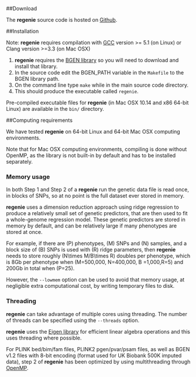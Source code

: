##Download

The **regenie** source code is hosted on
[Github](https://github.com/rgcgithub/regenie).

##Installation

Note: **regenie** requires compilation with [GCC](https://gcc.gnu.org) version >= 5.1 (on Linux) or Clang version >=3.3 (on Mac OSX)

1. **regenie** requires the
  [BGEN library](https://enkre.net/cgi-bin/code/bgen/dir?ci=trunk) so
  you will need to download and install that library.
2. In the source code edit the BGEN_PATH variable in the `Makefile`
   to the BGEN library path.
3. On the command line type `make` while in the main source code directory.
4. This should produce the executable called `regenie`.

Pre-compiled executable files for **regenie** (in Mac OSX 10.14 and x86 64-bit Linux) are available in the `bin/` directory.


##Computing requirements

We have tested **regenie** on 64-bit Linux and 64-bit Mac OSX computing environments.
 
Note that for Mac OSX computing environments, compiling is done without OpenMP, as the library is not built-in by default and has to be installed separately. 

### Memory usage
In both Step 1 and Step 2 of a **regenie** run the genetic data file is
read once, in blocks of SNPs, so at no point is the full dataset ever stored in
memory.

**regenie** uses a dimension reduction approach using ridge regression
  to produce a relatively small set of genetic predictors, that are
  then used to fit a whole-genome regression model. These genetic
  predictors are stored in memory by default, and can be relatively
  large if many phenotypes are stored at once.

For example, if there are \(P\) phenotypes, \(M\) SNPs and \(N\) samples, and a
block size of \(B\) SNPs is used with \(R\) ridge parameters,
 then **regenie** needs to store roughly \(N\times M/B\times R\)
doubles per phenotype, which is 8Gb per phenotype when \(M=500,000,
N=400,000, B =1,000,R=5\) and 200Gb in total when \(P=25\).

However, the `--lowmem` option can be used to avoid that memory usage,
at negligible extra computational cost, by writing temporary files to disk.

### Threading

**regenie** can take advantage of multiple cores using threading. The
number of threads can be specified using the `--threads` option.

**regenie** uses the [Eigen library](http://eigen.tuxfamily.org/index.php?title=Main_Page) for 
efficient linear algebra operations and this uses threading where possible.

For PLINK bed/bim/fam files, PLINK2 pgen/pvar/psam files, as well as BGEN v1.2 files with 8-bit encoding (format used for UK Biobank
500K imputed data), step 2 of **regenie** has been optimized by 
using multithreading through [OpenMP](https://www.openmp.org).



